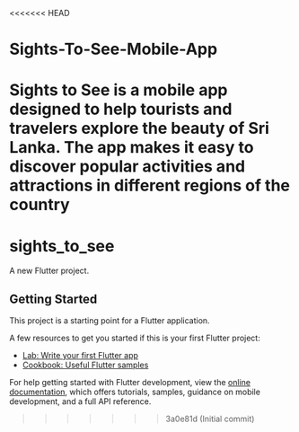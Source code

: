 <<<<<<< HEAD
# Sights-To-See-Mobile-App
Sights to See is a mobile app designed to help tourists and travelers explore the beauty of Sri Lanka. The app makes it easy to discover popular activities and attractions in different regions of the country
=======
# sights_to_see

A new Flutter project.

## Getting Started

This project is a starting point for a Flutter application.

A few resources to get you started if this is your first Flutter project:

- [Lab: Write your first Flutter app](https://docs.flutter.dev/get-started/codelab)
- [Cookbook: Useful Flutter samples](https://docs.flutter.dev/cookbook)

For help getting started with Flutter development, view the
[online documentation](https://docs.flutter.dev/), which offers tutorials,
samples, guidance on mobile development, and a full API reference.
>>>>>>> 3a0e81d (Initial commit)
